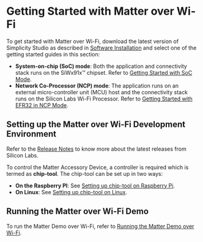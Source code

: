 # Getting Started with Matter over Wi-Fi

To get started with Matter over Wi-Fi, download the latest version of Simplicity Studio as described in [Software Installation](.\software-installation) and select one of the getting started guides in this section:

- **System-on-chip (SoC) mode**: Both the application and connectivity stack runs on the SiWx91x™ chipset. Refer to [Getting Started with SoC Mode](./getting-started-with-soc).
- **Network Co-Processor (NCP) mode**: The application runs on an external micro-controller unit (MCU) host and the connectivity stack runs on the Silicon Labs Wi-Fi Processor. Refer to [Getting Started with EFR32 in NCP Mode](./getting-started-efx32-ncp).

## Setting up the Matter over Wi-Fi Development Environment

Refer to the [Release Notes](https://github.com/SiliconLabs/matter_extension/releases/tag/v2.3.0) to know more about the latest releases from Silicon Labs.

To control the Matter Accessory Device, a controller is required which is termed as **chip-tool**. The chip-tool can be set up in two ways:

- **On the Raspberry PI**: See [Setting up chip-tool on Raspberry Pi](./build-chip-tool#build-environment-using-raspberry-pi-4).
- **On Linux**: See [Setting up chip-tool on Linux](./build-chip-tool#build-environment-for-linux).

## Running the Matter over Wi-Fi Demo

To run the Matter Demo over Wi-Fi, refer to [Running the Matter Demo over Wi-Fi](/matter/<docspace-docleaf-version>/matter-wifi-run-demo).
